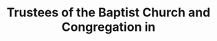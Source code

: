 ---
layout: repo
title: "Trustees of the Baptist Church and Congregation in"
id: 15281
permalink: repos/15281/
---